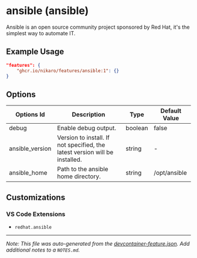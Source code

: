 
# ansible (ansible)

Ansible is an open source community project sponsored by Red Hat, it's the simplest way to automate IT.

## Example Usage

```json
"features": {
    "ghcr.io/nikaro/features/ansible:1": {}
}
```

## Options

| Options Id | Description | Type | Default Value |
|-----|-----|-----|-----|
| debug | Enable debug output. | boolean | false |
| ansible_version | Version to install. If not specified, the latest version will be installed. | string | - |
| ansible_home | Path to the ansible home directory. | string | /opt/ansible |

## Customizations

### VS Code Extensions

- `redhat.ansible`



---

_Note: This file was auto-generated from the [devcontainer-feature.json](https://github.com/nikaro/features/blob/main/src/ansible/devcontainer-feature.json).  Add additional notes to a `NOTES.md`._
